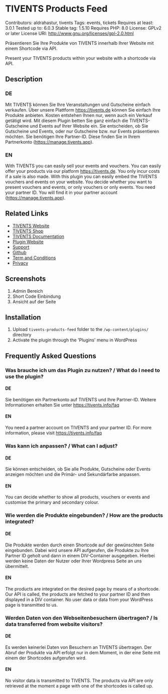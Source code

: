# TIVENTS Products Feed 
Contributors: aldrahastur, tivents
Tags: events, tickets
Requires at least: 3.0.1
Tested up to: 6.0.3
Stable tag: 1.5.10
Requires PHP: 8.0
License: GPLv2 or later
License URI: http://www.gnu.org/licenses/gpl-2.0.html

Präsentieren Sie Ihre Produkte von TIVENTS innerhalb Ihrer Website mit einem Shortcode via API.

Present your TIVENTS products within your website with a shortcode via API.

## Description

### DE
Mit TIVENTS können Sie Ihre Veranstaltungen und Gutscheine einfach verkaufen. Über unsere Plattform https://tivents.de können Sie einfach Ihre Produkte anbieten. Kosten entstehen Ihnen nur, wenn auch ein Verkauf getätigt wird. Mit diesem Plugin betten Sie ganz einfach die TIVENTS-Gutscheine und Events auf Ihrer Website ein. Sie entscheiden, ob Sie Gutscheine und Events, oder nur Gutscheine bzw. nur Events präsentieren möchten.
Sie benötigen Ihre Partner-ID. Diese finden Sie in Ihrem Partnerkonto (https://manage.tivents.app).

### EN
With TIVENTS you can easily sell your events and vouchers. You can easily offer your products via our platform https://tivents.de. You only incur costs if a sale is also made. With this plugin you can easily embed the TIVENTS vouchers and events on your website. You decide whether you want to present vouchers and events, or only vouchers or only events.
You need your partner ID. You will find it in your partner account (https://manage.tivents.app).

## Related Links

* [TIVENTS Website](https://tivents.info/)
* [TIVENTS Shop](https://tivents.de/)
* [TIVENTS Documentation](https://docs.tivents.info/)
* [Plugin Website](https://docs.tivents.info/books/wordpress-plugin)
* [Support](https://wordpress.org/support/plugin/tivents-products-feed/)
* [Github](https://github.com/tivents/tivents-products-feed/)
* [Term and Conditions](https://docs.tivents.info/books/rechtliches/page/anbieter)
* [Privacy](https://docs.tivents.info/books/wordpress-plugin/page/datenschutz)

## Screenshots

1. Admin Bereich
2. Short Code Einbindung
3. Ansicht auf der Seite


## Installation

1. Upload `tivents-products-feed` folder to the `/wp-content/plugins/` directory
2. Activate the plugin through the 'Plugins' menu in WordPress

## Frequently Asked Questions

### Was brauche ich um das Plugin zu nutzen? / What do I need to use the plugin?

#### DE
Sie benötigen ein Partnerkonto auf TIVENTS und Ihre Partner-ID. Weitere Informationen erhalten Sie unter https://tivents.info/faq

#### EN
You need a partner account on TIVENTS and your partner ID. For more information, please visit https://tivents.info/faq

### Was kann ich anpassen? / What can I adjust? 

#### DE
Sie können entscheiden, ob Sie alle Produkte, Gutscheine oder Events anzeigen möchten und die Primär- und Sekundärfarbe anpassen.

#### EN
You can decide whether to show all products, vouchers or events and customise the primary and secondary colour.

### Wie werden die Produkte eingebunden? / How are the products integrated?

#### DE
Die Produkte werden durch einen Shortcode auf der gewünschten Seite eingebunden. Dabei wird unsere API aufgerufen, die Produkte zu Ihre Partner ID geholt und dann in einem DIV-Container ausgegeben. Hierbei werden keine Daten der Nutzer oder Ihrer Wordpress Seite an uns übermittelt.

#### EN
The products are integrated on the desired page by means of a shortcode. Our API is called, the products are fetched to your partner ID and then displayed in a DIV container. No user data or data from your WordPress page is transmitted to us.


### Werden Daten von den Webseitenbesuchern übertragen? / Is data transferred from website visitors?

#### DE
Es werden keinerlei Daten von Besuchern an TIVENTS übertragen. Der Abruf der Produkte via API erfolgt nur in dem Moment, in der eine Seite mit einem der Shortcodes aufgerufen wird.

#### EN
No visitor data is transmitted to TIVENTS. The products via API are only retrieved at the moment a page with one of the shortcodes is called up.